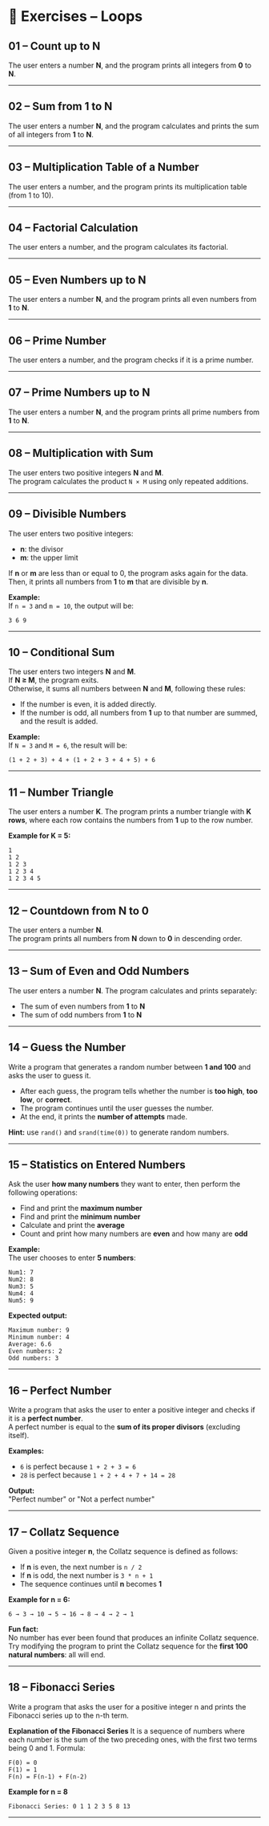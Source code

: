 # 📘 Exercises – Loops

## 01 – Count up to N
The user enters a number **N**, and the program prints all integers from **0** to **N**.

---

## 02 – Sum from 1 to N
The user enters a number **N**, and the program calculates and prints the sum of all integers from **1** to **N**.

---

## 03 – Multiplication Table of a Number
The user enters a number, and the program prints its multiplication table (from 1 to 10).

---

## 04 – Factorial Calculation
The user enters a number, and the program calculates its factorial.

---

## 05 – Even Numbers up to N
The user enters a number **N**, and the program prints all even numbers from **1** to **N**.

---

## 06 – Prime Number
The user enters a number, and the program checks if it is a prime number.

---

## 07 – Prime Numbers up to N
The user enters a number **N**, and the program prints all prime numbers from **1** to **N**.

---

## 08 – Multiplication with Sum
The user enters two positive integers **N** and **M**.  
The program calculates the product `N × M` using only repeated additions.

---

## 09 – Divisible Numbers
The user enters two positive integers:
- **n**: the divisor
- **m**: the upper limit

If **n** or **m** are less than or equal to 0, the program asks again for the data.  
Then, it prints all numbers from **1** to **m** that are divisible by **n**.

**Example:**  
If `n = 3` and `m = 10`, the output will be:
```
3 6 9
```

---

## 10 – Conditional Sum
The user enters two integers **N** and **M**.  
If **N ≥ M**, the program exits.  
Otherwise, it sums all numbers between **N** and **M**, following these rules:
- If the number is even, it is added directly.
- If the number is odd, all numbers from **1** up to that number are summed, and the result is added.

**Example:**  
If `N = 3` and `M = 6`, the result will be:
```
(1 + 2 + 3) + 4 + (1 + 2 + 3 + 4 + 5) + 6
```

---

## 11 – Number Triangle
The user enters a number **K**. The program prints a number triangle with **K rows**, where each row contains the numbers from **1** up to the row number.

**Example for K = 5:**
```
1
1 2
1 2 3
1 2 3 4
1 2 3 4 5
```

---

## 12 – Countdown from N to 0
The user enters a number **N**.  
The program prints all numbers from **N** down to **0** in descending order.

---

## 13 – Sum of Even and Odd Numbers
The user enters a number **N**. The program calculates and prints separately:
- The sum of even numbers from **1** to **N**
- The sum of odd numbers from **1** to **N**

---

## 14 – Guess the Number
Write a program that generates a random number between **1 and 100** and asks the user to guess it.

- After each guess, the program tells whether the number is **too high**, **too low**, or **correct**.
- The program continues until the user guesses the number.
- At the end, it prints the **number of attempts** made.

**Hint:** use `rand()` and `srand(time(0))` to generate random numbers.

---

## 15 – Statistics on Entered Numbers
Ask the user **how many numbers** they want to enter, then perform the following operations:

- Find and print the **maximum number**
- Find and print the **minimum number**
- Calculate and print the **average**
- Count and print how many numbers are **even** and how many are **odd**

**Example:**  
The user chooses to enter **5 numbers**:
```
Num1: 7
Num2: 8
Num3: 5
Num4: 4
Num5: 9
```

**Expected output:**
```
Maximum number: 9
Minimum number: 4
Average: 6.6
Even numbers: 2
Odd numbers: 3
```

---

## 16 – Perfect Number
Write a program that asks the user to enter a positive integer and checks if it is a **perfect number**.  
A perfect number is equal to the **sum of its proper divisors** (excluding itself).

**Examples:**
- `6` is perfect because `1 + 2 + 3 = 6`
- `28` is perfect because `1 + 2 + 4 + 7 + 14 = 28`

**Output:**  
"Perfect number" or "Not a perfect number"

---

## 17 – Collatz Sequence
Given a positive integer **n**, the Collatz sequence is defined as follows:
- If **n** is even, the next number is `n / 2`
- If **n** is odd, the next number is `3 * n + 1`
- The sequence continues until **n** becomes **1**

**Example for n = 6:**
```
6 → 3 → 10 → 5 → 16 → 8 → 4 → 2 → 1
```

**Fun fact:**  
No number has ever been found that produces an infinite Collatz sequence.  
Try modifying the program to print the Collatz sequence for the **first 100 natural numbers**: all will end.

---
## 18 – Fibonacci Series
Write a program that asks the user for a positive integer n and prints the Fibonacci series up to the n-th term.

**Explanation of the Fibonacci Series**
It is a sequence of numbers where each number is the sum of the two preceding ones, with the first two terms being 0 and 1.
Formula:
```
F(0) = 0  
F(1) = 1  
F(n) = F(n-1) + F(n-2)
```

**Example for n = 8**
```
Fibonacci Series: 0 1 1 2 3 5 8 13
```
---
